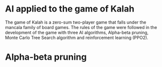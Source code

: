 # AI applied to the game of Kalah

The game of Kalah is a zero-sum two-player game that falls under the mancala  family of board games. The rules of the game were followed in the development of the game with three AI algorithms, Alpha-beta pruning, Monte Carlo Tree Search algorithm and reinforcement learning (PPO2).

# Alpha-beta pruning



